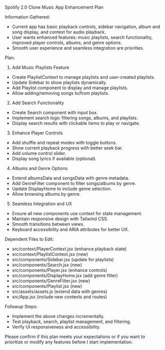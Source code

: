 Spotify 2.0 Clone Music App Enhancement Plan

Information Gathered:
- Current app has basic playback controls, sidebar navigation, album and song display, and context for audio playback.
- User wants enhanced features: music playlists, search functionality, improved player controls, albums, and genre options.
- Smooth user experience and seamless integration are priorities.

Plan:

1. Add Music Playlists Feature
- Create PlaylistContext to manage playlists and user-created playlists.
- Update Sidebar to show playlists dynamically.
- Add Playlist component to display and manage playlists.
- Allow adding/removing songs to/from playlists.

2. Add Search Functionality
- Create Search component with input box.
- Implement search logic filtering songs, albums, and playlists.
- Display search results with clickable items to play or navigate.

3. Enhance Player Controls
- Add shuffle and repeat modes with toggle buttons.
- Show current playback progress with better seek bar.
- Add volume control slider.
- Display song lyrics if available (optional).

4. Albums and Genre Options
- Extend albumsData and songsData with genre metadata.
- Add GenreFilter component to filter songs/albums by genre.
- Update DisplayHome to include genre selection.
- Allow browsing albums by genre.

5. Seamless Integration and UX
- Ensure all new components use context for state management.
- Maintain responsive design with Tailwind CSS.
- Smooth transitions between views.
- Keyboard accessibility and ARIA attributes for better UX.

Dependent Files to Edit:
- src/context/PlayerContext.jsx (enhance playback state)
- src/context/PlaylistContext.jsx (new)
- src/components/Sidebar.jsx (update for playlists)
- src/components/Search.jsx (new)
- src/components/Player.jsx (enhance controls)
- src/components/DisplayHome.jsx (add genre filter)
- src/components/GenreFilter.jsx (new)
- src/components/Playlist.jsx (new)
- src/assets/assets.js (extend data with genres)
- src/App.jsx (include new contexts and routes)

Followup Steps:
- Implement the above changes incrementally.
- Test playback, search, playlist management, and filtering.
- Verify UI responsiveness and accessibility.

Please confirm if this plan meets your expectations or if you want to prioritize or modify any features before I start implementation.
